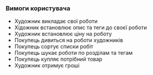 ### Вимоги користувача
- Художник викладає свої роботи
- Хідожник встановлює опис та теги до своєї роботи
- Художник встановлює ціну на роботу
- Покупець дивиться на роботи художників
- Покупець сортує списки робіт
- Покупець шукає роботи по розділам та тегам
- Покупець купляє потрібний товар
- Художник отримує гроші
